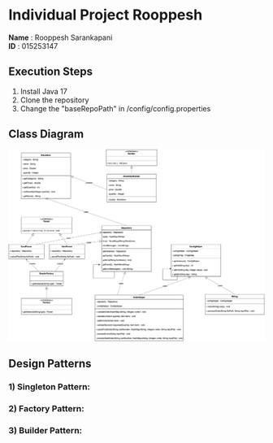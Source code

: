 # Individual Project Rooppesh

**Name** : Rooppesh Sarankapani <br />
**ID** : 015253147

## Execution Steps

1. Install Java 17
2. Clone the repository
3. Change the "baseRepoPath" in /config/config.properties

## Class Diagram

![Class Diagram0](https://github.com/gopinathsjsu/individual-project-rooppesh/blob/aba9c865982b53cc225eed835929c8e431abfef3/documents/Class%20Diagram.png)

## Design Patterns

### 1) Singleton Pattern:

### 2) Factory Pattern:

### 3) Builder Pattern:


